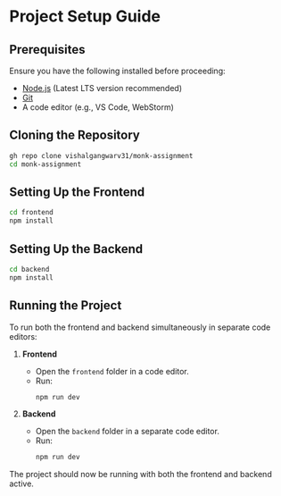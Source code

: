 # Project Setup Guide

## Prerequisites
Ensure you have the following installed before proceeding:
- [Node.js](https://nodejs.org/) (Latest LTS version recommended)
- [Git](https://git-scm.com/)
- A code editor (e.g., VS Code, WebStorm)

## Cloning the Repository
```sh
gh repo clone vishalgangwarv31/monk-assignment
cd monk-assignment
```

## Setting Up the Frontend
```sh
cd frontend
npm install
```

## Setting Up the Backend
```sh
cd backend
npm install
```

## Running the Project
To run both the frontend and backend simultaneously in separate code editors:

1. **Frontend**
   - Open the `frontend` folder in a code editor.
   - Run:
     ```sh
     npm run dev
     ```

2. **Backend**
   - Open the `backend` folder in a separate code editor.
   - Run:
     ```sh
     npm run dev
     ```

The project should now be running with both the frontend and backend active.
